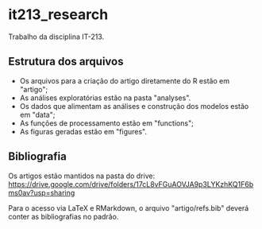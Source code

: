 # it213_research
Trabalho da disciplina IT-213.

## Estrutura dos arquivos
* Os arquivos para a criação do artigo diretamente do R estão em "artigo";
* As análises exploratórias estão na pasta "analyses".
* Os dados que alimentam as análises e construção dos modelos estão em "data";
* As funções de processamento estão em "functions";
* As figuras geradas estão em "figures".

## Bibliografia
Os artigos estão mantidos na pasta do drive: https://drive.google.com/drive/folders/17cL8vFGuAOVJA9p3LYKzhKQ1F6bms0av?usp=sharing

Para o acesso via LaTeX e RMarkdown, o arquivo "artigo/refs.bib" deverá conter as bibliografias no padrão.